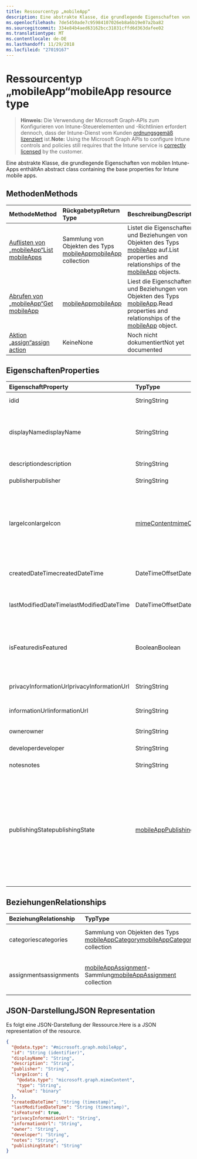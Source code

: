 ```yaml
---
title: Ressourcentyp „mobileApp“
description: Eine abstrakte Klasse, die grundlegende Eigenschaften von mobilen Intune-Apps enthält
ms.openlocfilehash: 7de5450ade7c95984107026eb8a6b19e07a2ba82
ms.sourcegitcommit: 334e84b4aed63162bcc31831cffd6d363dafee02
ms.translationtype: MT
ms.contentlocale: de-DE
ms.lasthandoff: 11/29/2018
ms.locfileid: "27019167"
---
```

# <a name="mobileapp-resource-type"></a><span data-ttu-id="78b19-103">Ressourcentyp „mobileApp“</span><span class="sxs-lookup"><span data-stu-id="78b19-103">mobileApp resource type</span></span>

> <span data-ttu-id="78b19-104">**Hinweis:** Die Verwendung der Microsoft Graph-APIs zum Konfigurieren von Intune-Steuerelementen und -Richtlinien erfordert dennoch, dass der Intune-Dienst vom Kunden [ordnungsgemäß lizenziert](https://go.microsoft.com/fwlink/?linkid=839381) ist.</span><span class="sxs-lookup"><span data-stu-id="78b19-104">**Note:** Using the Microsoft Graph APIs to configure Intune controls and policies still requires that the Intune service is [correctly licensed](https://go.microsoft.com/fwlink/?linkid=839381) by the customer.</span></span>

<span data-ttu-id="78b19-105">Eine abstrakte Klasse, die grundlegende Eigenschaften von mobilen Intune-Apps enthält</span><span class="sxs-lookup"><span data-stu-id="78b19-105">An abstract class containing the base properties for Intune mobile apps.</span></span>
## <a name="methods"></a><span data-ttu-id="78b19-106">Methoden</span><span class="sxs-lookup"><span data-stu-id="78b19-106">Methods</span></span>
|<span data-ttu-id="78b19-107">Methode</span><span class="sxs-lookup"><span data-stu-id="78b19-107">Method</span></span>|<span data-ttu-id="78b19-108">Rückgabetyp</span><span class="sxs-lookup"><span data-stu-id="78b19-108">Return Type</span></span>|<span data-ttu-id="78b19-109">Beschreibung</span><span class="sxs-lookup"><span data-stu-id="78b19-109">Description</span></span>|
|:---|:---|:---|
|[<span data-ttu-id="78b19-110">Auflisten von „mobileApp“</span><span class="sxs-lookup"><span data-stu-id="78b19-110">List mobileApps</span></span>](../api/intune-apps-mobileapp-list.md)|<span data-ttu-id="78b19-111">Sammlung von Objekten des Typs [mobileApp](../resources/intune-apps-mobileapp.md)</span><span class="sxs-lookup"><span data-stu-id="78b19-111">[mobileApp](../resources/intune-apps-mobileapp.md) collection</span></span>|<span data-ttu-id="78b19-112">Listet die Eigenschaften und Beziehungen von Objekten des Typs [mobileApp](../resources/intune-apps-mobileapp.md) auf.</span><span class="sxs-lookup"><span data-stu-id="78b19-112">List properties and relationships of the [mobileApp](../resources/intune-apps-mobileapp.md) objects.</span></span>|
|[<span data-ttu-id="78b19-113">Abrufen von „mobileApp“</span><span class="sxs-lookup"><span data-stu-id="78b19-113">Get mobileApp</span></span>](../api/intune-apps-mobileapp-get.md)|[<span data-ttu-id="78b19-114">mobileApp</span><span class="sxs-lookup"><span data-stu-id="78b19-114">mobileApp</span></span>](../resources/intune-apps-mobileapp.md)|<span data-ttu-id="78b19-115">Liest die Eigenschaften und Beziehungen von Objekten des Typs [mobileApp](../resources/intune-apps-mobileapp.md).</span><span class="sxs-lookup"><span data-stu-id="78b19-115">Read properties and relationships of the [mobileApp](../resources/intune-apps-mobileapp.md) object.</span></span>|
|[<span data-ttu-id="78b19-116">Aktion „assign“</span><span class="sxs-lookup"><span data-stu-id="78b19-116">assign action</span></span>](../api/intune-apps-mobileapp-assign.md)|<span data-ttu-id="78b19-117">Keine</span><span class="sxs-lookup"><span data-stu-id="78b19-117">None</span></span>|<span data-ttu-id="78b19-118">Noch nicht dokumentiert</span><span class="sxs-lookup"><span data-stu-id="78b19-118">Not yet documented</span></span>|

## <a name="properties"></a><span data-ttu-id="78b19-119">Eigenschaften</span><span class="sxs-lookup"><span data-stu-id="78b19-119">Properties</span></span>
|<span data-ttu-id="78b19-120">Eigenschaft</span><span class="sxs-lookup"><span data-stu-id="78b19-120">Property</span></span>|<span data-ttu-id="78b19-121">Typ</span><span class="sxs-lookup"><span data-stu-id="78b19-121">Type</span></span>|<span data-ttu-id="78b19-122">Beschreibung</span><span class="sxs-lookup"><span data-stu-id="78b19-122">Description</span></span>|
|:---|:---|:---|
|<span data-ttu-id="78b19-123">id</span><span class="sxs-lookup"><span data-stu-id="78b19-123">id</span></span>|<span data-ttu-id="78b19-124">String</span><span class="sxs-lookup"><span data-stu-id="78b19-124">String</span></span>|<span data-ttu-id="78b19-125">Schlüssel der Entität</span><span class="sxs-lookup"><span data-stu-id="78b19-125">Key of the entity.</span></span>|
|<span data-ttu-id="78b19-126">displayName</span><span class="sxs-lookup"><span data-stu-id="78b19-126">displayName</span></span>|<span data-ttu-id="78b19-127">String</span><span class="sxs-lookup"><span data-stu-id="78b19-127">String</span></span>|<span data-ttu-id="78b19-128">Titel der App (vom Administrator bereitgestellt oder importiert)</span><span class="sxs-lookup"><span data-stu-id="78b19-128">The admin provided or imported title of the app.</span></span>|
|<span data-ttu-id="78b19-129">description</span><span class="sxs-lookup"><span data-stu-id="78b19-129">description</span></span>|<span data-ttu-id="78b19-130">String</span><span class="sxs-lookup"><span data-stu-id="78b19-130">String</span></span>|<span data-ttu-id="78b19-131">Beschreibung der App</span><span class="sxs-lookup"><span data-stu-id="78b19-131">The description of the app.</span></span>|
|<span data-ttu-id="78b19-132">publisher</span><span class="sxs-lookup"><span data-stu-id="78b19-132">publisher</span></span>|<span data-ttu-id="78b19-133">String</span><span class="sxs-lookup"><span data-stu-id="78b19-133">String</span></span>|<span data-ttu-id="78b19-134">Herausgeber der App</span><span class="sxs-lookup"><span data-stu-id="78b19-134">The publisher of the app.</span></span>|
|<span data-ttu-id="78b19-135">largeIcon</span><span class="sxs-lookup"><span data-stu-id="78b19-135">largeIcon</span></span>|[<span data-ttu-id="78b19-136">mimeContent</span><span class="sxs-lookup"><span data-stu-id="78b19-136">mimeContent</span></span>](../resources/intune-shared-mimecontent.md)|<span data-ttu-id="78b19-137">Das große Symbol, das in den App-Details angezeigt und für den Upload des Symbols verwendet werden soll</span><span class="sxs-lookup"><span data-stu-id="78b19-137">The large icon, to be displayed in the app details and used for upload of the icon.</span></span>|
|<span data-ttu-id="78b19-138">createdDateTime</span><span class="sxs-lookup"><span data-stu-id="78b19-138">createdDateTime</span></span>|<span data-ttu-id="78b19-139">DateTimeOffset</span><span class="sxs-lookup"><span data-stu-id="78b19-139">DateTimeOffset</span></span>|<span data-ttu-id="78b19-140">Datum und Uhrzeit der Erstellung der App</span><span class="sxs-lookup"><span data-stu-id="78b19-140">The date and time the app was created.</span></span>|
|<span data-ttu-id="78b19-141">lastModifiedDateTime</span><span class="sxs-lookup"><span data-stu-id="78b19-141">lastModifiedDateTime</span></span>|<span data-ttu-id="78b19-142">DateTimeOffset</span><span class="sxs-lookup"><span data-stu-id="78b19-142">DateTimeOffset</span></span>|<span data-ttu-id="78b19-143">Datum und Uhrzeit der letzten Änderung der App</span><span class="sxs-lookup"><span data-stu-id="78b19-143">The date and time the app was last modified.</span></span>|
|<span data-ttu-id="78b19-144">isFeatured</span><span class="sxs-lookup"><span data-stu-id="78b19-144">isFeatured</span></span>|<span data-ttu-id="78b19-145">Boolean</span><span class="sxs-lookup"><span data-stu-id="78b19-145">Boolean</span></span>|<span data-ttu-id="78b19-146">Wert, der angibt, ob die App vom Administrator als empfohlen markiert wurde</span><span class="sxs-lookup"><span data-stu-id="78b19-146">The value indicating whether the app is marked as featured by the admin.</span></span>|
|<span data-ttu-id="78b19-147">privacyInformationUrl</span><span class="sxs-lookup"><span data-stu-id="78b19-147">privacyInformationUrl</span></span>|<span data-ttu-id="78b19-148">String</span><span class="sxs-lookup"><span data-stu-id="78b19-148">String</span></span>|<span data-ttu-id="78b19-149">URL zur Datenschutzerklärung</span><span class="sxs-lookup"><span data-stu-id="78b19-149">The privacy statement Url.</span></span>|
|<span data-ttu-id="78b19-150">informationUrl</span><span class="sxs-lookup"><span data-stu-id="78b19-150">informationUrl</span></span>|<span data-ttu-id="78b19-151">String</span><span class="sxs-lookup"><span data-stu-id="78b19-151">String</span></span>|<span data-ttu-id="78b19-152">URL zur Seite mit weiteren Informationen</span><span class="sxs-lookup"><span data-stu-id="78b19-152">The more information Url.</span></span>|
|<span data-ttu-id="78b19-153">owner</span><span class="sxs-lookup"><span data-stu-id="78b19-153">owner</span></span>|<span data-ttu-id="78b19-154">String</span><span class="sxs-lookup"><span data-stu-id="78b19-154">String</span></span>|<span data-ttu-id="78b19-155">Besitzer der App</span><span class="sxs-lookup"><span data-stu-id="78b19-155">The owner of the app.</span></span>|
|<span data-ttu-id="78b19-156">developer</span><span class="sxs-lookup"><span data-stu-id="78b19-156">developer</span></span>|<span data-ttu-id="78b19-157">String</span><span class="sxs-lookup"><span data-stu-id="78b19-157">String</span></span>|<span data-ttu-id="78b19-158">Entwickler der App</span><span class="sxs-lookup"><span data-stu-id="78b19-158">The developer of the app.</span></span>|
|<span data-ttu-id="78b19-159">notes</span><span class="sxs-lookup"><span data-stu-id="78b19-159">notes</span></span>|<span data-ttu-id="78b19-160">String</span><span class="sxs-lookup"><span data-stu-id="78b19-160">String</span></span>|<span data-ttu-id="78b19-161">Hinweise zur App</span><span class="sxs-lookup"><span data-stu-id="78b19-161">Notes for the app.</span></span>|
|<span data-ttu-id="78b19-162">publishingState</span><span class="sxs-lookup"><span data-stu-id="78b19-162">publishingState</span></span>|[<span data-ttu-id="78b19-163">mobileAppPublishingState</span><span class="sxs-lookup"><span data-stu-id="78b19-163">mobileAppPublishingState</span></span>](../resources/intune-apps-mobileapppublishingstate.md)|<span data-ttu-id="78b19-164">Der Veröffentlichungsstatus der App.</span><span class="sxs-lookup"><span data-stu-id="78b19-164">The publishing state for the app.</span></span> <span data-ttu-id="78b19-165">Eine App kann erst zugewiesen werden, wenn sie veröffentlicht wurde.</span><span class="sxs-lookup"><span data-stu-id="78b19-165">The app cannot be assigned unless the app is published.</span></span> <span data-ttu-id="78b19-166">Mögliche Werte sind: `notPublished`, `processing` und `published`.</span><span class="sxs-lookup"><span data-stu-id="78b19-166">Possible values are: `notPublished`, `processing`, `published`.</span></span>|

## <a name="relationships"></a><span data-ttu-id="78b19-167">Beziehungen</span><span class="sxs-lookup"><span data-stu-id="78b19-167">Relationships</span></span>
|<span data-ttu-id="78b19-168">Beziehung</span><span class="sxs-lookup"><span data-stu-id="78b19-168">Relationship</span></span>|<span data-ttu-id="78b19-169">Typ</span><span class="sxs-lookup"><span data-stu-id="78b19-169">Type</span></span>|<span data-ttu-id="78b19-170">Beschreibung</span><span class="sxs-lookup"><span data-stu-id="78b19-170">Description</span></span>|
|:---|:---|:---|
|<span data-ttu-id="78b19-171">categories</span><span class="sxs-lookup"><span data-stu-id="78b19-171">categories</span></span>|<span data-ttu-id="78b19-172">Sammlung von Objekten des Typs [mobileAppCategory](../resources/intune-apps-mobileappcategory.md)</span><span class="sxs-lookup"><span data-stu-id="78b19-172">[mobileAppCategory](../resources/intune-apps-mobileappcategory.md) collection</span></span>|<span data-ttu-id="78b19-173">Liste der Kategorien, denen die App zugeordnet ist.</span><span class="sxs-lookup"><span data-stu-id="78b19-173">The list of categories for this app.</span></span>|
|<span data-ttu-id="78b19-174">assignments</span><span class="sxs-lookup"><span data-stu-id="78b19-174">assignments</span></span>|<span data-ttu-id="78b19-175">[mobileAppAssignment](../resources/intune-apps-mobileappassignment.md)-Sammlung</span><span class="sxs-lookup"><span data-stu-id="78b19-175">[mobileAppAssignment](../resources/intune-apps-mobileappassignment.md) collection</span></span>|<span data-ttu-id="78b19-176">Liste der Gruppenzuweisungen für die mobile App</span><span class="sxs-lookup"><span data-stu-id="78b19-176">The list of group assignments for this mobile app.</span></span>|

## <a name="json-representation"></a><span data-ttu-id="78b19-177">JSON-Darstellung</span><span class="sxs-lookup"><span data-stu-id="78b19-177">JSON Representation</span></span>
<span data-ttu-id="78b19-178">Es folgt eine JSON-Darstellung der Ressource.</span><span class="sxs-lookup"><span data-stu-id="78b19-178">Here is a JSON representation of the resource.</span></span>
<!-- {
  "blockType": "resource",
  "keyProperty": "id",
  "@odata.type": "microsoft.graph.mobileApp"
}
-->
``` json
{
  "@odata.type": "#microsoft.graph.mobileApp",
  "id": "String (identifier)",
  "displayName": "String",
  "description": "String",
  "publisher": "String",
  "largeIcon": {
    "@odata.type": "microsoft.graph.mimeContent",
    "type": "String",
    "value": "binary"
  },
  "createdDateTime": "String (timestamp)",
  "lastModifiedDateTime": "String (timestamp)",
  "isFeatured": true,
  "privacyInformationUrl": "String",
  "informationUrl": "String",
  "owner": "String",
  "developer": "String",
  "notes": "String",
  "publishingState": "String"
}
```



